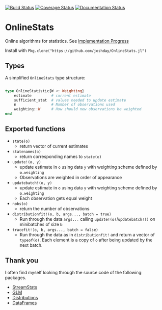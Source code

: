 [![Build Status](https://travis-ci.org/joshday/OnlineStats.jl.svg)](https://travis-ci.org/joshday/OnlineStats.jl)
[![Coverage Status](https://coveralls.io/repos/joshday/OnlineStats.jl/badge.svg?branch=josh)](https://coveralls.io/r/joshday/OnlineStats.jl?branch=josh)
[![Documentation Status](https://readthedocs.org/projects/onlinestatsjl/badge/?version=latest)](https://readthedocs.org/projects/onlinestatsjl/?badge=latest)

# OnlineStats

Online algorithms for statistics.  See [Implementation Progress](src/README.md)

Install with `Pkg.clone("https://github.com/joshday/OnlineStats.jl")`

## Types

A simplified `OnlineStats` type structure:

```julia

type OnlineStatistic{W <: Weighting}
	estimate         # current estimate
	sufficient_stat  # values needed to update estimate
	n                # Number of observations used
	weighting::W     # How should new observations be weighted
end
```

## Exported functions

- `state(o)`
	- return vector of current estimates
- `statenames(o)`
	- return corresponding names to `state(o)`
- `update!(o, y)`
	- update estimate in `o` using data `y` with weighting scheme defined by `o.weighting`
	- Observations are weighted in order of appearance
- `updatebatch!(o, y)`
	- update estimate in `o` using data `y` with weighting scheme defined by 	`o.weighting`
	- Each observation gets equal weight
- `nobs(o)`
	- return the number of observations
- `distributionfit!(o, b, args..., batch = true)`
	- Run through the data `args...` calling `update!(o)`/`updatebatch!()` on minibatches of size `b`
- `tracefit!(o, b, args..., batch = false)`
	- Run through the data as in `distributionfit!` and return a vector of `typeof(o)`.  Each element
	is a copy of `o` after being updated by the next batch.



## Thank you
I often find myself looking through the source code of the following packages.  

- [StreamStats](https://github.com/johnmyleswhite/StreamStats.jl)
- [GLM](https://github.com/JuliaStats/GLM.jl)  
- [Distributions](https://github.com/JuliaStats/Distributions.jl)  
- [DataFrames](https://github.com/JuliaStats/DataFrames.jl)
